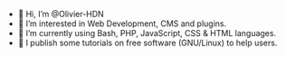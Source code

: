 - 👋 Hi, I’m @Olivier-HDN
- 👀 I’m interested in Web Development, CMS and plugins.
- 🌱 I’m currently using Bash, PHP, JavaScript, CSS & HTML languages.
- 💞️ I publish some tutorials on free software (GNU/Linux) to help users.

<!---
Olivier-HDN/Olivier-HDN is a ✨ special ✨ repository because its `README.md` (this file) appears on your GitHub profile.
You can click the Preview link to take a look at your changes.
--->
